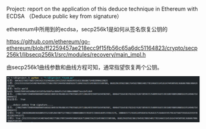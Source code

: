 Project: report on the application of this deduce technique in Ethereum with ECDSA （Deduce public key from signature）

etherenum中所用到的ecdsa，secp256k1是如何从签名恢复公钥的

https://github.com/ethereum/go-ethereum/blob/ff2259457ae218ecc9f15fb56c65a6dc51164823/crypto/secp256k1/libsecp256k1/src/modules/recovery/main_impl.h

由secp256k1曲线参数和曲线方程可知，通常指望恢复两个公钥。

![](run.png)

